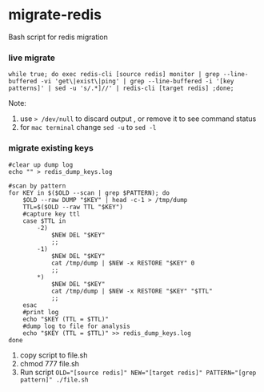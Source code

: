 # migrate-redis
Bash script for redis migration

### live migrate
```
while true; do exec redis-cli [source redis] monitor | grep --line-buffered -vi 'get\|exist\|ping' | grep --line-buffered -i '[key patterns]' | sed -u 's/.*]//' | redis-cli [target redis] ;done;
```
Note:
1. use `> /dev/null` to discard output , or remove it to see command status
2. for `mac terminal` change `sed -u` to `sed -l`

### migrate existing keys
```
#clear up dump log
echo "" > redis_dump_keys.log

#scan by pattern
for KEY in $($OLD --scan | grep $PATTERN); do
    $OLD --raw DUMP "$KEY" | head -c-1 > /tmp/dump
    TTL=$($OLD --raw TTL "$KEY")
    #capture key ttl
    case $TTL in
        -2)
            $NEW DEL "$KEY"
            ;;
        -1)
            $NEW DEL "$KEY"
            cat /tmp/dump | $NEW -x RESTORE "$KEY" 0
            ;;
        *)
            $NEW DEL "$KEY"
            cat /tmp/dump | $NEW -x RESTORE "$KEY" "$TTL"
            ;;
    esac
    #print log
    echo "$KEY (TTL = $TTL)"
    #dump log to file for analysis
    echo "$KEY (TTL = $TTL)" >> redis_dump_keys.log
done
```

1. copy script to file.sh
2. chmod 777 file.sh
3. Run script `OLD="[source redis]" NEW="[target redis]" PATTERN="[grep pattern]" ./file.sh`
